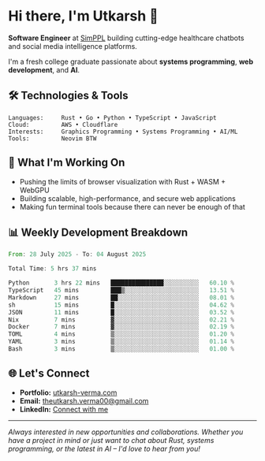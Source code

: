 # Hi there, I'm Utkarsh 👋

**Software Engineer** at [SimPPL](https://simppl.org) building cutting-edge healthcare chatbots and social media intelligence platforms.

I'm a fresh college graduate passionate about **systems programming**, **web development**, and **AI**.

## 🛠️ Technologies & Tools

```
Languages:     Rust • Go • Python • TypeScript • JavaScript
Cloud:         AWS • Cloudflare
Interests:     Graphics Programming • Systems Programming • AI/ML
Tools:         Neovim BTW
```

## 🚀 What I'm Working On

- Pushing the limits of browser visualization with Rust + WASM + WebGPU
- Building scalable, high-performance, and secure web applications
- Making fun terminal tools because there can never be enough of that

## 📊 Weekly Development Breakdown

<!--START_SECTION:waka-->

```rust
From: 28 July 2025 - To: 04 August 2025

Total Time: 5 hrs 37 mins

Python       3 hrs 22 mins   ███████████████░░░░░░░░░░   60.10 %
TypeScript   45 mins         ███▒░░░░░░░░░░░░░░░░░░░░░   13.51 %
Markdown     27 mins         ██░░░░░░░░░░░░░░░░░░░░░░░   08.01 %
sh           15 mins         █░░░░░░░░░░░░░░░░░░░░░░░░   04.62 %
JSON         11 mins         █░░░░░░░░░░░░░░░░░░░░░░░░   03.52 %
Nix          7 mins          ▓░░░░░░░░░░░░░░░░░░░░░░░░   02.21 %
Docker       7 mins          ▓░░░░░░░░░░░░░░░░░░░░░░░░   02.19 %
TOML         4 mins          ▒░░░░░░░░░░░░░░░░░░░░░░░░   01.20 %
YAML         3 mins          ▒░░░░░░░░░░░░░░░░░░░░░░░░   01.14 %
Bash         3 mins          ▒░░░░░░░░░░░░░░░░░░░░░░░░   01.00 %
```

<!--END_SECTION:waka-->

## 🌐 Let's Connect

- **Portfolio:** [utkarsh-verma.com](https://utkarsh-verma.com)
- **Email:** theutkarsh.verma00@gmail.com
- **LinkedIn:** [Connect with me](https://linkedin.com/in/utkarsh-verm4)

---

*Always interested in new opportunities and collaborations. Whether you have a project in mind or just want to chat about Rust, systems programming, or the latest in AI – I'd love to hear from you!*
